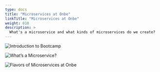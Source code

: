 ```yaml
---
type: docs
title: "Microservices at Onbe"
linkTitle: "Microservices at Onbe"
weight: 010
description: >
  What's a microservice and what kinds of microservices do we create?
---
```


![Introduction to Bootcamp](/images/bootcamp-slides/microservices-bootcamp/Slide42.PNG)

![What’s a Microservice?](/images/bootcamp-slides/microservices-bootcamp/Slide43.PNG)

![Flavors of Microservices at Onbe](/images/bootcamp-slides/microservices-bootcamp/Slide44.PNG)

